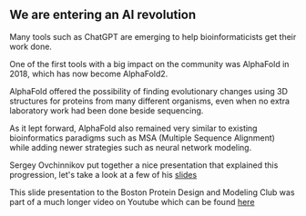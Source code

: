 ## We are entering an AI revolution

  Many tools such as ChatGPT are emerging to help bioinformaticists get their work done.
  
  One of the first tools with a big impact on the community was AlphaFold in 2018, which has now become AlphaFold2.
  
  AlphaFold offered the possibility of finding evolutionary changes using 3D structures for proteins from many different organisms, even when no extra laboratory work had been done beside sequencing.
  
  As it lept forward, AlphaFold also remained very similar to existing bioinformatics paradigms such as MSA (Multiple Sequence Alignment) while adding newer strategies such as neural network modeling.
  
  Sergey Ovchinnikov put together a nice presentation that explained this progression, let's take a look at a few of his [slides](https://docs.google.com/presentation/d/1mnffk23ev2QMDzGZ5w1skXEadTe54l8-Uei6ACce8eI/edit#slide=id.ge58aabdb42_0_2372)
  
 This slide presentation to the Boston Protein Design and Modeling Club was part of a much longer video on Youtube which can be found [here](https://www.youtube.com/watch?v=Rfw7thgGTwI)